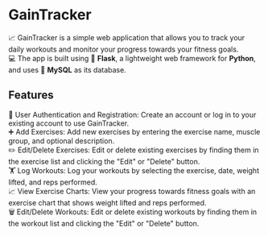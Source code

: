 # **GainTracker**

:chart_with_upwards_trend:  GainTracker is a simple web application that allows you to track your daily workouts and monitor your progress towards your fitness goals.</br> :computer:  The app is built using :snake: **Flask**, a lightweight web framework for **Python**, and uses :file_folder: **MySQL** as its database.

## Features
:busts_in_silhouette:  User Authentication and Registration: Create an account or log in to your existing account to use GainTracker.\
:heavy_plus_sign:  Add Exercises: Add new exercises by entering the exercise name, muscle group, and optional description.\
:pencil2:  Edit/Delete Exercises: Edit or delete existing exercises by finding them in the exercise list and clicking the "Edit" or "Delete" button.\
:weight_lifting:  Log Workouts: Log your workouts by selecting the exercise, date, weight lifted, and reps performed.\
:chart_with_upwards_trend:  View Exercise Charts: View your progress towards fitness goals with an exercise chart that shows weight lifted and reps performed.\
:wastebasket:  Edit/Delete Workouts: Edit or delete existing workouts by finding them in the workout list and clicking the "Edit" or "Delete" button.
